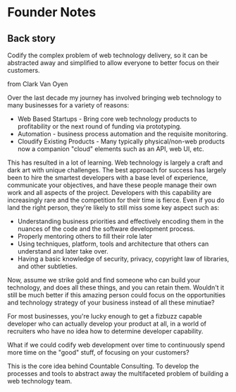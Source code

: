 # Founder Notes


## Back story

Codify the complex problem of web technology delivery, so it can be abstracted away and simplified to allow everyone to better focus on their customers.
 
from Clark Van Oyen

Over the last decade my journey has involved bringing web technology to many businesses for a variety of reasons:

  * Web Based Startups - Bring core web technology products to profitability or the next round of funding via prototyping.
  * Automation - business process automation and the requisite monitoring.
  * Cloudify Existing Products - Many typically physical/non-web products now a companion "cloud" elements such as an API, web UI, etc.

This has resulted in a lot of learning. Web technology is largely a craft and dark art with unique challenges. The best approach for success
has largely been to hire the smartest developers with a base level of experience, communicate your objectives, and
have these people manage their own work and all aspects of the project. Developers with this capability are increasingly
rare and the competition for their time is fierce. Even if you do land the right person, they're likely to still miss some 
key aspect such as:

  * Understanding business priorities and effectively encoding them in the nuances of the code and the software development process.
  * Properly mentoring others to fill their role later
  * Using techniques, platform, tools and architecture that others can understand and later take over.
  * Having a basic knowledge of security, privacy, copyright law of libraries, and other subtleties.

Now, assume we strike gold and find someone who can build your technology, and does all these things, and you can retain them.
Wouldn't it still be much better if this amazing person could focus on the opportunities and technology strategy of your business instead of all these minutiae?

For most businesses, you're lucky enough to get a fizbuzz capable developer who can actually develop your product at all, in a world of recruiters who have no idea how to determine developer capability.

What if we could codify web development over time to continuously spend more time on the "good" stuff, of focusing on your customers?

This is the core idea behind Countable Consulting. To develop the processes and tools to abstract away the multifaceted problem of building a web technology team.

